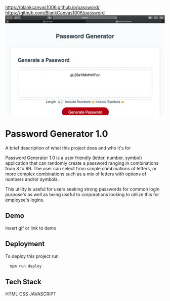 https://blankcanvas1006.github.io/password/
https://github.com/BlankCanvas1006/password
![](password_sc.png)
# Password Generator 1.0

A brief description of what this project does and who it's for

Password Generator 1.0 is a user friendly (letter, number, symbol) application that can randomly create a password ranging in combinations from 8 to 99. 
The user can select from simple combinations of letters, or more complex combinations such as a mix of letters with options of numbers and/or symbols.

This utility is useful for users seeking strong passwords for common login purpose's as well as being useful to corporations looking to utilize this for employee's logins. 
## Demo

Insert gif or link to demo


## Deployment

To deploy this project run

```bash
  npm run deploy
```


## Tech Stack

HTML
CSS
JAVASCRIPT


